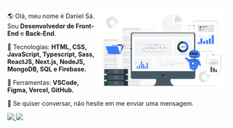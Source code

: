 <img src="Data extraction-pana.svg" min-width="300px" max-width="300px" width="300px" align="right" alt="Dashboard"/>

<p align="left"> 
  🌎 Olá, meu nome é Daniel Sá. Sou <strong>Desenvolvedor de Front-End</strong> e <strong>Back-End</strong>.
</p>

<p align="left">
  🦄 Tecnologias: <strong>HTML, CSS, JavaScript, Typescript, Sass, ReactJS, Next.js, NodeJS, MongoDB, SQL e Firebase.</strong>
</p>

<p align="left">
  💼 Ferramentas: <strong>VSCode, Figma, Vercel, GitHub.</strong>
</p>

<p align="left">
  💌 Se quiser conversar, não hesite em me enviar uma mensagem.
</p>

<p align="left">
  <a href="https://www.linkedin.com/in/danieljvsa/" alt="Linkedin">
    <img src="https://img.shields.io/badge/-Linkedin-1C1C1C?style=for-the-badge&logo=Linkedin&logoColor=00FFFF&link=https://www.linkedin.com/in/danieljvsa/"/>
  </a>
  
  <a href="mailto:danielviana18@gmail.com" alt="Gmail">
    <img src="https://img.shields.io/badge/-GMAIL-1C1C1C?style=for-the-badge&logo=GMAIL&logoColor=00FFFF"/>
  </a>
</p>  


